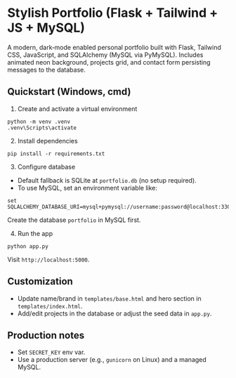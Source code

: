 # Stylish Portfolio (Flask + Tailwind + JS + MySQL)

A modern, dark‑mode enabled personal portfolio built with Flask, Tailwind CSS, JavaScript, and SQLAlchemy (MySQL via PyMySQL). Includes animated neon background, projects grid, and contact form persisting messages to the database.

## Quickstart (Windows, cmd)

1. Create and activate a virtual environment
```
python -m venv .venv
.venv\Scripts\activate
```

2. Install dependencies
```
pip install -r requirements.txt
```

3. Configure database
- Default fallback is SQLite at `portfolio.db` (no setup required).
- To use MySQL, set an environment variable like:
```
set SQLALCHEMY_DATABASE_URI=mysql+pymysql://username:password@localhost:3306/portfolio
```
Create the database `portfolio` in MySQL first.

4. Run the app
```
python app.py
```
Visit `http://localhost:5000`.

## Customization
- Update name/brand in `templates/base.html` and hero section in `templates/index.html`.
- Add/edit projects in the database or adjust the seed data in `app.py`.

## Production notes
- Set `SECRET_KEY` env var.
- Use a production server (e.g., `gunicorn` on Linux) and a managed MySQL. 